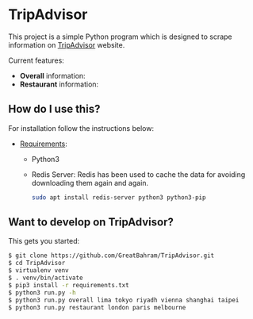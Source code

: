 # TripAdvisor

This project is a simple Python program which is designed to scrape information on [TripAdvisor](https://www.tripadvisor.com/) website.

Current features:

* **Overall** information: 
* **Restaurant** information: 

## How do I use this?

For installation follow the instructions below:

* [Requirements](#):

  * Python3

  * Redis Server: Redis has been used to cache the data for avoiding downloading them again and again.

    ```bash
    sudo apt install redis-server python3 python3-pip
    ```

## Want to develop on TripAdvisor?

This gets you started:

```bash
$ git clone https://github.com/GreatBahram/TripAdvisor.git
$ cd TripAdvisor
$ virtualenv venv
$ . venv/bin/activate
$ pip3 install -r requirements.txt 
$ python3 run.py -h
$ python3 run.py overall lima tokyo riyadh vienna shanghai taipei
$ python3 run.py restaurant london paris melbourne
```
